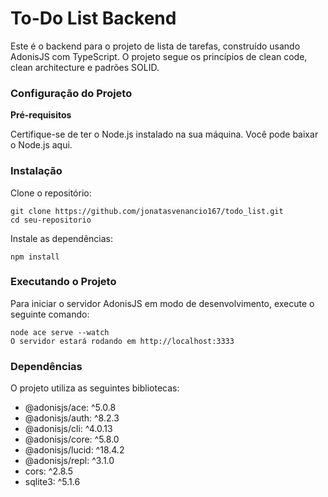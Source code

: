 

<h1>To-Do List Backend</h1>

Este é o backend para o projeto de lista de tarefas, construído usando AdonisJS com TypeScript. O projeto segue os princípios de clean code, clean architecture e padrões SOLID.

<h3>Configuração do Projeto</h3>
<strong>Pré-requisitos</strong>
<p>Certifique-se de ter o Node.js instalado na sua máquina. Você pode baixar o Node.js aqui.</p>

<h3>Instalação</h3>

Clone o repositório:

```
git clone https://github.com/jonatasvenancio167/todo_list.git
cd seu-repositorio
```
Instale as dependências:

```
npm install
```
<h3>Executando o Projeto</h3>

Para iniciar o servidor AdonisJS em modo de desenvolvimento, execute o seguinte comando:

```
node ace serve --watch
O servidor estará rodando em http://localhost:3333
```

<h3>Dependências</h3>

O projeto utiliza as seguintes bibliotecas:

<ul>
  <li>@adonisjs/ace: ^5.0.8</li>
  <li>@adonisjs/auth: ^8.2.3</li>
  <li>@adonisjs/cli: ^4.0.13</li>
  <li>@adonisjs/core: ^5.8.0</li>
  <li>@adonisjs/lucid: ^18.4.2</li>
  <li>@adonisjs/repl: ^3.1.0</li>
  <li>cors: ^2.8.5</li>
  <li>sqlite3: ^5.1.6</li>
</ul>

